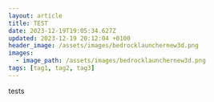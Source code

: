 ```yaml
---
layout: article
title: TEST
date: 2023-12-19T19:05:34.627Z
updated: 2023-12-19 20:12:04 +0100
header_image: /assets/images/bedrocklaunchernew3d.png
images:
  - image_path: /assets/images/bedrocklaunchernew3d.png
tags: [tag1, tag2, tag3]
---
```

t﻿ests